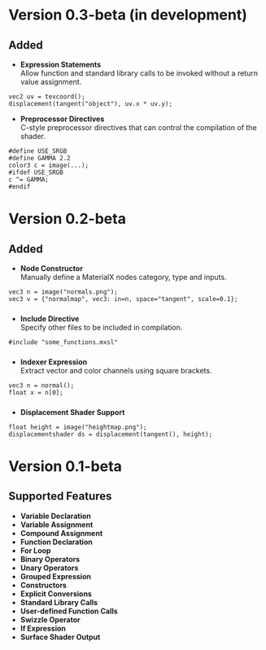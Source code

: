 # Version 0.3-beta (in development)
## Added
* __Expression Statements__  
Allow function and standard library calls to be invoked without a return value assignment. 
```
vec2 uv = texcoord();
displacement(tangent("object"), uv.x * uv.y);
```
* __Preprocessor Directives__  
C-style preprocessor directives that can control the compilation of the shader.
```
#define USE_SRGB
#define GAMMA 2.2
color3 c = image(...);
#ifdef USE_SRGB
c ^= GAMMA;
#endif
```
# Version 0.2-beta
## Added 
* __Node Constructor__  
Manually define a MaterialX nodes category, type and inputs.  
```
vec3 n = image("normals.png");
vec3 v = {"normalmap", vec3: in=n, space="tangent", scale=0.1};
```
###
* __Include Directive__  
Specify other files to be included in compilation.
```
#include "some_functions.mxsl"
```
###
* __Indexer Expression__  
Extract vector and color channels using square brackets.
```
vec3 n = normal();
float x = n[0];
```
###
* __Displacement Shader Support__
```
float height = image("heightmap.png");
displacementshader ds = displacement(tangent(), height);
```
# Version 0.1-beta
## Supported Features
* __Variable Declaration__
* __Variable Assignment__
* __Compound Assignment__
* __Function Declaration__
* __For Loop__
* __Binary Operators__
* __Unary Operators__
* __Grouped Expression__
* __Constructors__
* __Explicit Conversions__
* __Standard Library Calls__
* __User-defined Function Calls__
* __Swizzle Operator__
* __If Expression__
* __Surface Shader Output__
